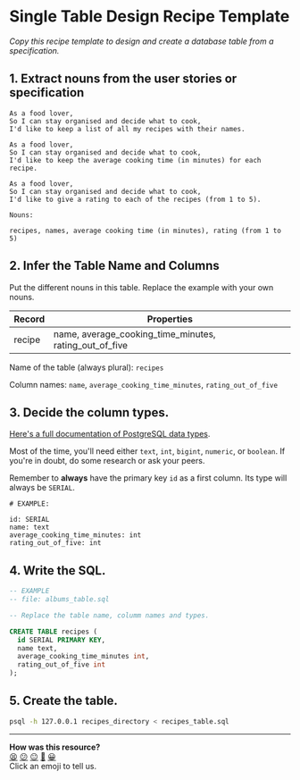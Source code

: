 # Single Table Design Recipe Template

_Copy this recipe template to design and create a database table from a specification._

## 1. Extract nouns from the user stories or specification

```
As a food lover,
So I can stay organised and decide what to cook,
I'd like to keep a list of all my recipes with their names.

As a food lover,
So I can stay organised and decide what to cook,
I'd like to keep the average cooking time (in minutes) for each recipe.

As a food lover,
So I can stay organised and decide what to cook,
I'd like to give a rating to each of the recipes (from 1 to 5).
```

```
Nouns:

recipes, names, average cooking time (in minutes), rating (from 1 to 5)
```

## 2. Infer the Table Name and Columns

Put the different nouns in this table. Replace the example with your own nouns.

| Record                | Properties          |
| --------------------- | ------------------  |
| recipe                | name, average_cooking_time_minutes, rating_out_of_five

Name of the table (always plural): `recipes` 

Column names: `name`, `average_cooking_time_minutes`, `rating_out_of_five`

## 3. Decide the column types.

[Here's a full documentation of PostgreSQL data types](https://www.postgresql.org/docs/current/datatype.html).

Most of the time, you'll need either `text`, `int`, `bigint`, `numeric`, or `boolean`. If you're in doubt, do some research or ask your peers.

Remember to **always** have the primary key `id` as a first column. Its type will always be `SERIAL`.

```
# EXAMPLE:

id: SERIAL
name: text
average_cooking_time_minutes: int
rating_out_of_five: int
```

## 4. Write the SQL.

```sql
-- EXAMPLE
-- file: albums_table.sql

-- Replace the table name, columm names and types.

CREATE TABLE recipes (
  id SERIAL PRIMARY KEY,
  name text,
  average_cooking_time_minutes int,
  rating_out_of_five int
);
```

## 5. Create the table.

```bash
psql -h 127.0.0.1 recipes_directory < recipes_table.sql
```

<!-- BEGIN GENERATED SECTION DO NOT EDIT -->

---

**How was this resource?**  
[😫](https://airtable.com/shrUJ3t7KLMqVRFKR?prefill_Repository=makersacademy%2Fdatabases&prefill_File=resources%2Fsingle_table_design_recipe_template.md&prefill_Sentiment=😫) [😕](https://airtable.com/shrUJ3t7KLMqVRFKR?prefill_Repository=makersacademy%2Fdatabases&prefill_File=resources%2Fsingle_table_design_recipe_template.md&prefill_Sentiment=😕) [😐](https://airtable.com/shrUJ3t7KLMqVRFKR?prefill_Repository=makersacademy%2Fdatabases&prefill_File=resources%2Fsingle_table_design_recipe_template.md&prefill_Sentiment=😐) [🙂](https://airtable.com/shrUJ3t7KLMqVRFKR?prefill_Repository=makersacademy%2Fdatabases&prefill_File=resources%2Fsingle_table_design_recipe_template.md&prefill_Sentiment=🙂) [😀](https://airtable.com/shrUJ3t7KLMqVRFKR?prefill_Repository=makersacademy%2Fdatabases&prefill_File=resources%2Fsingle_table_design_recipe_template.md&prefill_Sentiment=😀)  
Click an emoji to tell us.

<!-- END GENERATED SECTION DO NOT EDIT -->
